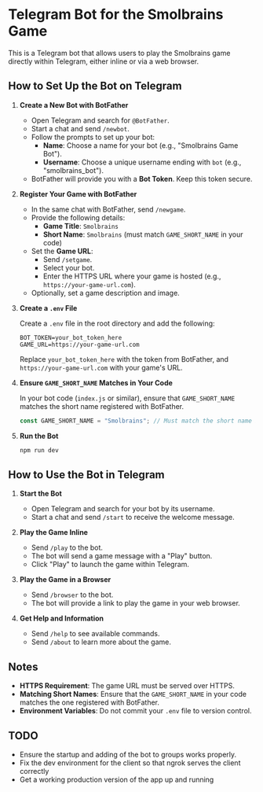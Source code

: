 # Telegram Bot for the Smolbrains Game

This is a Telegram bot that allows users to play the Smolbrains game directly within Telegram, either inline or via a web browser.

## How to Set Up the Bot on Telegram

1. **Create a New Bot with BotFather**

   - Open Telegram and search for `@BotFather`.
   - Start a chat and send `/newbot`.
   - Follow the prompts to set up your bot:
     - **Name**: Choose a name for your bot (e.g., "Smolbrains Game Bot").
     - **Username**: Choose a unique username ending with `bot` (e.g., "smolbrains_bot").
   - BotFather will provide you with a **Bot Token**. Keep this token secure.

2. **Register Your Game with BotFather**

   - In the same chat with BotFather, send `/newgame`.
   - Provide the following details:
     - **Game Title**: `Smolbrains`
     - **Short Name**: `Smolbrains` (must match `GAME_SHORT_NAME` in your code)
   - Set the **Game URL**:
     - Send `/setgame`.
     - Select your bot.
     - Enter the HTTPS URL where your game is hosted (e.g., `https://your-game-url.com`).
   - Optionally, set a game description and image.

3. **Create a `.env` File**

   Create a `.env` file in the root directory and add the following:

   ```env
   BOT_TOKEN=your_bot_token_here
   GAME_URL=https://your-game-url.com
   ```

   Replace `your_bot_token_here` with the token from BotFather, and `https://your-game-url.com` with your game's URL.

4. **Ensure `GAME_SHORT_NAME` Matches in Your Code**

   In your bot code (`index.js` or similar), ensure that `GAME_SHORT_NAME` matches the short name registered with BotFather.

   ```javascript
   const GAME_SHORT_NAME = "Smolbrains"; // Must match the short name in BotFather
   ```

5. **Run the Bot**

   ```bash
   npm run dev
   ```

## How to Use the Bot in Telegram

1. **Start the Bot**

   - Open Telegram and search for your bot by its username.
   - Start a chat and send `/start` to receive the welcome message.

2. **Play the Game Inline**

   - Send `/play` to the bot.
   - The bot will send a game message with a "Play" button.
   - Click "Play" to launch the game within Telegram.

3. **Play the Game in a Browser**

   - Send `/browser` to the bot.
   - The bot will provide a link to play the game in your web browser.

4. **Get Help and Information**

   - Send `/help` to see available commands.
   - Send `/about` to learn more about the game.

## Notes

- **HTTPS Requirement**: The game URL must be served over HTTPS.
- **Matching Short Names**: Ensure that the `GAME_SHORT_NAME` in your code matches the one registered with BotFather.
- **Environment Variables**: Do not commit your `.env` file to version control.

## TODO

- Ensure the startup and adding of the bot to groups works properly.
- Fix the dev environment for the client so that ngrok serves the client correctly
- Get a working production version of the app up and running 